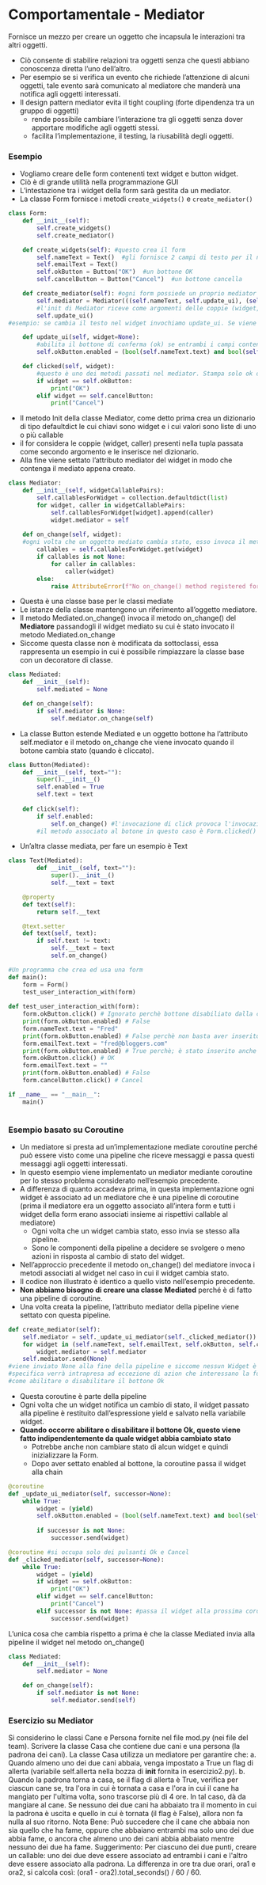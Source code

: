 # Comportamentale - Mediator

Fornisce un mezzo per creare un oggetto che incapsula le interazioni tra altri oggetti.

- Ciò consente di stabilire relazioni tra oggetti senza che questi abbiano conoscenza diretta l’uno dell’altro.
- Per esempio se si verifica un evento che richiede l’attenzione di alcuni oggetti, tale evento sarà comunicato al mediatore che manderà una notifica agli oggetti interessati.
- Il design pattern mediator evita il tight coupling (forte dipendenza tra un gruppo di oggetti)
    - rende possibile cambiare l’interazione tra gli oggetti senza dover apportare modifiche agli oggetti stessi.
    - facilita l’implementazione, il testing, la riusabilità degli oggetti.

### Esempio

- Vogliamo creare delle form contenenti text widget e button widget.
- Ciò è di grande utilità nella programmazione GUI
- L’intestazione tra i widget della form sarà gestita da un mediator.
- La classe Form fornisce i metodi `create_widgets()` e `create_mediator()`

```python
class Form:
	def __init__(self):
		self.create_widgets()
		self.create_mediator()

	def create_widgets(self): #questo crea il form
		self.nameText = Text()  #gli fornisce 2 campi di testo per il nome utente e l'email
		self.emailText = Text()
		self.okButton = Button("OK")  #un bottone OK
		self.cancelButton = Button("Cancel")  #un bottone cancella

	def create_mediator(self): #ogni form possiede un proprio mediator associato.
		self.mediator = Mediator(((self.nameText, self.update_ui), (self.emailText, self.update_ui), (self.okButton, self.clicked),(self.cancelButton, self.clicked)))
		#l'init di Mediator riceve come argomenti delle coppie (widget, callable) che descrive una relazione che il mediatore deve supportare
		self.update_ui()
#esempio: se cambia il testo nel widget invochiamo update_ui. Se viene cliccato uno dei bottoni allora si invoca Form.clicked() e così via

	def update_ui(self, widget=None):
		#abilita il bottone di conferma (ok) se entrambi i campi contengono del testo altrimenti rimane disabilitato
		self.okButton.enabled = (bool(self.nameText.text) and bool(self.emailText.test))

	def clicked(self, widget):
		#questo è uno dei metodi passati nel mediator. Stampa solo ok o cancella se il tasto premuto è il corrispondente
		if widget == self.okButton:
			print("OK")
		elif widget == self.cancelButton:
			print("Cancel")
```

- Il metodo Init della classe Mediator, come detto prima crea un dizionario di tipo defaultdict le cui chiavi sono widget e i cui valori sono liste di uno o più callable
- il for considera le coppie (widget, caller) presenti nella tupla passata come secondo argomento e le inserisce nel dizionario.
- Alla fine viene settato l’attributo mediator del widget in modo che contenga il mediato appena creato.

```python
class Mediator:
	def __init__(self, widgetCallablePairs):
		self.callablesForWidget = collection.defaultdict(list)
		for widget, caller in widgetCallablePairs:
			self.callablesForWidget[widget].append(caller)
			widget.mediator = self
	
	def on_change(self, widget):
	#ogni volta che un oggetto mediato cambia stato, esso invoca il metodo on_change che si occupa di invocare ogni metodo associato al widget
		callables = self.callablesForWidget.get(widget)
		if callables is not None:
			for caller in callables:
				caller(widget)
		else:
			raise AttributeError(f"No on_change() method registered for {widget}")
```

- Questa è una classe base per le classi mediate
- Le istanze della classe mantengono un riferimento all’oggetto mediatore.
- Il metodo Mediated.on_change() invoca il metodo on_change() del **Mediatore** passandogli il widget mediato su cui è stato invocato il metodo Mediated.on_change
- Siccome questa classe non è modificata da sottoclassi, essa rappresenta un esempio in cui è possibile rimpiazzare la classe base con un decoratore di classe.

```python
class Mediated:
	def __init__(self):
		self.mediated = None

	def on_change(self):
		if self.mediator is None:
			self.mediator.on_change(self)
```

- La classe Button estende Mediated e un oggetto bottone ha l’attributo self.mediator e il metodo on_change che viene invocato quando il botone cambia stato (quando è cliccato).

```python
class Button(Mediated):
	def __init__(self, text=""):
		super().__init__()
		self.enabled = True
		self.text = text
	
	def click(self):
		if self.enabled:
			self.on_change() #l'invocazione di click provoca l'invocazione di Button.on_change() che causa l'invocazione di on_change() del mediatore.
		#il metodo associato al botone in questo caso è Form.clicked() con il bottone stesso come argomento di tipo widget
```

- Un’altra classe mediata, per fare un esempio è Text

```python
class Text(Mediated):
		def __init__(self, text=""):
			super().__init__()
			self.__text = text

	@property
	def text(self):
		return self.__text

	@text.setter
	def text(self, text):
		if self.text != text:
			self.__text = text
			self.on_change()
```

```python
#Un programma che crea ed usa una form
def main():
	form = Form()
	test_user_interaction_with(form)
	
def test_user_interaction_with(form):
	form.okButton.click() # Ignorato perchè bottone disabiliato dalla chiamata a self.update_ui() in create_mediator()
	print(form.okButton.enabled) # False
	form.nameText.text = "Fred"
	print(form.okButton.enabled) # False perchè non basta aver inserito solo il nome
	form.emailText.text = "fred@bloggers.com"
	print(form.okButton.enabled) # True perchè; è stato inserito anche l’indirizzo mail
	form.okButton.click() # OK
	form.emailText.text = ""
	print(form.okButton.enabled) # False
	form.cancelButton.click() # Cancel

if __name__ == "__main__":
	main()
	
```

### Esempio basato su Coroutine

- Un mediatore si presta ad un’implementazione mediate coroutine perché può essere visto come una pipeline che riceve messaggi e passa questi messaggi agli oggetti interessati.
- In questo esempio viene implementato un mediator mediante coroutine per lo stesso problema considerato nell’esempio precedente.
- A differenza di quanto accadeva prima, in questa implementazione ogni widget è associato ad un mediatore che è una pipeline di coroutine (prima il mediatore era un oggetto associato all’intera form e tutti i widget della form erano associati insieme ai rispettivi callable al mediatore)
    - Ogni volta che un widget cambia stato, esso invia se stesso alla pipeline.
    - Sono le componenti della pipeline a decidere se svolgere o meno azioni in risposta al cambio di stato del widget.
- Nell’approccio precedente il metodo on_change() del mediatore invoca i metodi associati al widget nel caso in cui il widget cambia stato.
- Il codice non illustrato è identico a quello visto nell’esempio precedente.
- **Non abbiamo bisogno di creare una classe Mediated** perché è di fatto una pipeline di coroutine.
- Una volta creata la pipeline, l’attributo mediator della pipeline viene settato con questa pipeline.

```python
def create_mediator(self):
	self.mediator = self._update_ui_mediator(self._clicked_mediator())
	for widget in (self.nameText, self.emailText, self.okButton, self.cancelButton):
		widget.mediator = self.mediator
	self.mediator.send(None)
#viene inviato None alla fine della pipeline e siccome nessun Widget è None, nessuna azione
#specifica verrà intrapresa ad eccezione di azion che interessano la form
#come abilitare o disabilitare il bottone Ok
```

- Questa coroutine è parte della pipeline
- Ogni volta che un widget notifica un cambio di stato, il widget passato alla pipeline è restituito dall’espressione yield e salvato nella variabile widget.
- **Quando occorre abilitare o disabilitare il bottone Ok, questo viene fatto indipendentemente da quale widget abbia cambiato stato**
    - Potrebbe anche non cambiare stato di alcun widget e quindi inizializzare la Form.
    - Dopo aver settato enabled al bottone, la coroutine passa il widget alla chain

```python
@coroutine
def _update_ui_mediator(self, successor=None):
	while True:
		widget = (yield)
		self.okButton.enabled = (bool(self.nameText.text) and bool(self.emailText.text))
	
		if successor is not None:
			successor.send(widget)

@coroutine #si occupa solo dei pulsanti Ok e Cancel
def _clicked_mediator(self, successor=None):
	while True:
		widget = (yield)
		if widget == self.okButton:
			print("OK")
		elif widget == self.cancelButton:
			print("Cancel")
		elif successor is not None: #passa il widget alla prossima coroutine nella pipeline, se ve ne è una
			successor.send(widget)
```

L’unica cosa che cambia rispetto a prima è che la classe Mediated invia alla pipeline il widget nel metodo on_change()

```python
class Mediated:
	def __init__(self):
		self.mediator = None

	def on_change(self):
		if self.mediator is not None:
			self.mediator.send(self)
```

### Esercizio su Mediator
Si considerino le classi Cane e Persona fornite nel file mod.py (nei file del team). Scrivere la classe Casa che contiene due cani e una persona (la padrona dei cani). La classe Casa utilizza un mediatore per garantire che: a. Quando almeno uno dei due cani abbaia, venga impostato a True un flag di allerta (variabile self.allerta nella bozza di __init__ fornita in esercizio2.py). b. Quando la padrona torna a casa, se il flag di allerta è True, verifica per ciascun cane se, tra l'ora in cui è tornata a casa e l'ora in cui il cane ha mangiato per l'ultima volta, sono trascorse più di 4 ore. In tal caso, dà da mangiare al cane. Se nessuno dei due cani ha abbaiato tra il momento in cui la padrona è uscita e quello in cui è tornata (il flag è False), allora non fa nulla al suo ritorno. Nota Bene: Può succedere che il cane che abbaia non sia quello che ha fame, oppure che abbaiano entrambi ma solo uno dei due abbia fame, o ancora che almeno uno dei cani abbia abbaiato mentre nessuno dei due ha fame. Suggerimento: Per ciascuno dei due punti, creare un callable: uno dei due deve essere associato ad entrambi i cani e l'altro deve essere associato alla padrona. La differenza in ore tra due orari, ora1 e ora2, si calcola così: (ora1 - ora2).total_seconds() / 60 / 60. 